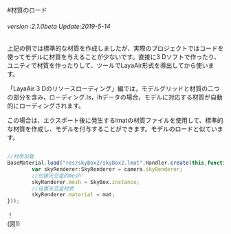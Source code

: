 #材質のロード

###### *version :2.1.0beta   Update:2019-5-14*

上記の例では標準的な材質を作成しましたが、実際のプロジェクトではコードを使ってモデルに材質を与えることが少ないです。直接に3 Dソフトで作ったり、ユニティで材質を作ったりして、ツールでLayaAir形式を導出してから使います。

「LayaAir 3 Dのリソースローディング」編では，モデルグリッドと材質の二つの部分を含み，ローディング.ls，lhデータの場合，モデルに対応する材質が自動的にローディングされます。

この場合は、エクスポート後に発生するlmatの材質ファイルを使用して、標準的な材質を作成し、モデルを付与することができます。モデルのロードと似ています。


```typescript

//材质加载
BaseMaterial.load("res/skyBox2/skyBox2.lmat",Handler.create(this,function(mat:BaseMaterial):void {
		var skyRenderer:SkyRenderer = camera.skyRenderer;
		//创建天空盒的mesh
		skyRenderer.mesh = SkyBox.instance;
		//设置天空盒材质
		skyRenderer.material = mat;	
}));
```


！[](img/1.png)<br/>(図1)